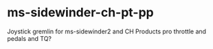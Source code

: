 # ms-sidewinder-ch-pt-pp
Joystick gremlin for ms-sidewinder2 and CH Products pro throttle and pedals and TQ?
